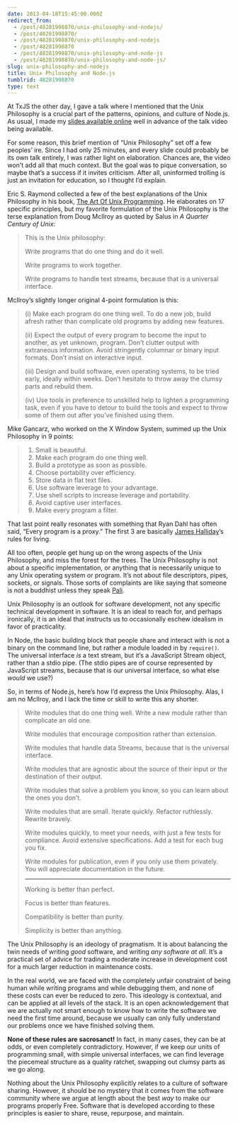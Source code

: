 ```yaml
---
date: 2013-04-18T15:45:00.000Z
redirect_from:
  - /post/48281998870/unix-philosophy-and-nodejs/
  - /post/48281998870/
  - /post/48281998870/unix-philosophy-and-nodejs
  - /post/48281998870
  - /post/48281998870/unix-philosophy-and-node-js
  - /post/48281998870/unix-philosophy-and-node-js/
slug: unix-philosophy-and-nodejs
title: Unix Philosophy and Node.js
tumblrid: 48281998870
type: text
---
```

<p>At TxJS the other day, I gave a talk where I mentioned that the Unix Philosophy is a crucial part of the patterns, opinions, and culture of Node.js.  As usual, I made my <a href="http://j.mp/node-patterns-pdf">slides available online</a> well in advance of the talk video being available.</p>

<p>For some reason, this brief mention of &ldquo;Unix Philosophy&rdquo; set off a few peoples&rsquo; ire.  Since I had only 25 minutes, and every slide could probably be its own talk entirely, I was rather light on elaboration.  Chances are, the video won&rsquo;t add all that much context.  But the goal was to pique conversation, so maybe that&rsquo;s a success if it invites criticism.  After all, uninformed trolling is just an invitation for education, so I thought I&rsquo;d explain.</p>

<p>Eric S. Raymond collected a few of the best explanations of the Unix Philosophy in his book, <a href="http://www.catb.org/esr/writings/taoup/html/ch01s06.html">The Art Of Unix Programming</a>.  He elaborates on 17 specific principles, but my favorite formulation of the Unix Philosophy is the terse explanation from Doug McIlroy as quoted by Salus in <em>A Quarter Century of Unix</em>:</p>

<blockquote>
  <p>This is the Unix philosophy:</p>
  
  <p>Write programs that do one thing and do it well.</p>
  
  <p>Write programs to work together.</p>
  
  <p>Write programs to handle text streams, because that is a universal interface.</p>
</blockquote>

<p>McIlroy&rsquo;s slightly longer original 4-point formulation is this:</p>

<blockquote>
  <p>(i) Make each program do one thing well. To do a new job, build afresh rather than complicate old programs by adding new features.</p>
  
  <p>(ii) Expect the output of every program to become the input to another, as yet unknown, program. Don&rsquo;t clutter output with extraneous information. Avoid stringently columnar or binary input formats. Don&rsquo;t insist on interactive input.</p>
  
  <p>(iii) Design and build software, even operating systems, to be tried early, ideally within weeks. Don&rsquo;t hesitate to throw away the clumsy parts and rebuild them.</p>
  
  <p>(iv) Use tools in preference to unskilled help to lighten a programming task, even if you have to detour to build the tools and expect to throw some of them out after you&rsquo;ve finished using them.</p>
</blockquote>

<p>Mike Gancarz, who worked on the X Window System, summed up the Unix Philosophy in 9 points:</p>

<blockquote>
  <ol><li>Small is beautiful.</li>
  <li>Make each program do one thing well.</li>
  <li>Build a prototype as soon as possible.</li>
  <li>Choose portability over efficiency.</li>
  <li>Store data in flat text files.</li>
  <li>Use software leverage to your advantage.</li>
  <li>Use shell scripts to increase leverage and portability.</li>
  <li>Avoid captive user interfaces.</li>
  <li>Make every program a filter.</li>
  </ol></blockquote>

<p>That last point really resonates with something that Ryan Dahl has often said, &ldquo;Every program is a proxy.&rdquo;  The first 3 are basically <a href="http://substack.net">James Halliday</a>&rsquo;s rules for living.</p>

<p>All too often, people get hung up on the wrong aspects of the Unix Philosophy, and miss the forest for the trees.  The Unix Philosophy is not about a specific implementation, or anything that is necessarily unique to any Unix operating system or program.  It&rsquo;s not about file descriptors, pipes, sockets, or signals.  Those sorts of complaints are like saying that someone is not a buddhist unless they speak <a href="http://en.wikipedia.org/wiki/Pali">Pali</a>.</p>

<p>Unix Philosophy is an outlook for software development, not any specific technical development in software.  It is an ideal to reach for, and perhaps ironically, it is an ideal that instructs us to occasionally eschew idealism in favor of practicality.</p>

<p>In Node, the basic building block that people share and interact with is not a binary on the command line, but rather a module loaded in by <code>require()</code>.  The universal interface <em>is</em> a text stream, but it&rsquo;s a JavaScript Stream object, rather than a stdio pipe.  (The stdio pipes are of course represented by JavaScript streams, because that is our universal interface, so what else <em>would</em> we use?)</p>

<p>So, in terms of Node.js, here&rsquo;s how I&rsquo;d express the Unix Philosophy.  Alas, I am no McIlroy, and I lack the time or skill to write this any shorter.</p>

<blockquote>
  <p>Write modules that do one thing well.  Write a new module rather than complicate an old one.</p>
  
  <p>Write modules that encourage composition rather than extension.</p>
  
  <p>Write modules that handle data Streams, because that is the universal interface.</p>
  
  <p>Write modules that are agnostic about the source of their input or the destination of their output.</p>
  
  <p>Write modules that solve a problem you know, so you can learn about the ones you don&rsquo;t.</p>
  
  <p>Write modules that are small.  Iterate quickly.  Refactor ruthlessly.  Rewrite bravely.</p>
  
  <p>Write modules quickly, to meet your needs, with just a few tests for compliance.  Avoid extensive specifications.  Add a test for each bug you fix.</p>
  
  <p>Write modules for publication, even if you only use them privately.  You will appreciate documentation in the future.</p>
  
  <hr><p>Working is better than perfect.</p>
  
  <p>Focus is better than features.</p>
  
  <p>Compatibility is better than purity.</p>
  
  <p>Simplicity is better than anything.</p>
</blockquote>

<p>The Unix Philosophy is an ideology of pragmatism.  It is about balancing the twin needs of writing <em>good</em> software, and writing <em>any software at all</em>.  It&rsquo;s a practical set of advice for trading a moderate increase in development cost for a much larger reduction in maintenance costs.</p>

<p>In the real world, we are faced with the completely unfair constraint of being human while writing programs and while debugging them, and none of these costs can ever be reduced to zero.  This ideology is contextual, and can be applied at all levels of the stack.  It is an open acknowledgement that we are actually not smart enough to know how to write the software we need the first time around, because we usually can only fully understand our problems once we have finished solving them.</p>

<p><strong>None of these rules are sacrosanct!</strong>  In fact, in many cases, they can be at odds, or even completely contradictory.  However, if we keep our units of programming small, with simple universal interfaces, we can find leverage the piecemeal structure as a quality ratchet, swapping out clumsy parts as we go along.</p>

<p>Nothing about the Unix Philosophy explicitly relates to a culture of software sharing.  However, it should be no mystery that it comes from the software community where we argue at length about the best <em>way</em> to make our programs properly Free.  Software that is developed according to these principles is easier to share, reuse, repurpose, and maintain.</p>
